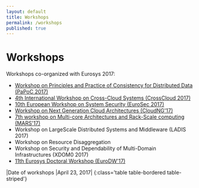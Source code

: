 ```yaml
---
layout: default
title: Workshops
permalink: /workshops
published: true
---
```

# Workshops

Workshops co-organized with Eurosys 2017:

* <a href="http://software.imdea.org/Conferences/PAPOC17/" target="_blank"> Workshop on Principles and Practice of Consistency for Distributed Data (PaPoC 2017)</a>
* <a href="http://www.comp.lancs.ac.uk/~elkhatib/crosscloud/" target="_blank"> 4th International Workshop on Cross-Cloud Systems (CrossCloud 2017) </a>
* <a href="http://www.sharcs-project.eu/eurosec-2017/" target="_blank"> 10th European Workshop on System Security (EuroSec 2017) </a> 
* <a href="http://cuc.ucc.ie/CloudNG2017/" target="_blank"> Workshop on Next Generation Cloud Architectures (CloudNG'17) </a> 
* <a href="http://sites.google.com/site/mars2017eurosys/home" target="_blank"> 7th workshop on Multi-core Architectures and Rack-Scale computing (MARS'17) </a> 
* Workshop on LargeScale Distributed Systems and Middleware (LADIS 2017)
* Workshop on Resource Disaggregation 
* Workshop on Security and Dependability of Multi-Domain Infrastructures (XDOM0 2017)
* <a href="http://eurodw17.kaust.edu.sa/" target="_blank"> 11th Eurosys Doctoral Workshop (EuroDW'17)</a>  

|Date of workshops								|April 23, 2017|
{:class='table table-bordered table-striped'}

